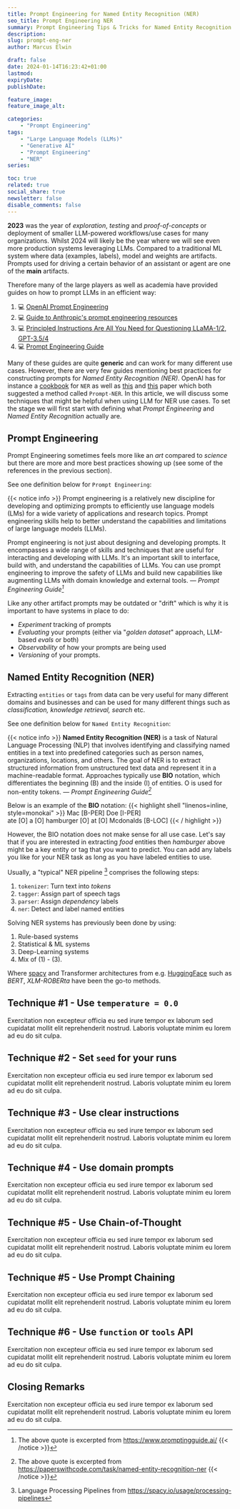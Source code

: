 ```yaml
---
title: Prompt Engineering for Named Entity Recognition (NER)
seo_title: Prompt Engineering NER
summary: Prompt Engineering Tips & Tricks for Named Entity Recognition (NER)
description: 
slug: prompt-eng-ner
author: Marcus Elwin

draft: false
date: 2024-01-14T16:23:42+01:00
lastmod: 
expiryDate: 
publishDate: 

feature_image: 
feature_image_alt: 

categories:
    - "Prompt Engineering"
tags:
    - "Large Language Models (LLMs)"
    - "Generative AI"
    - "Prompt Engineering"
    - "NER"
series:

toc: true
related: true
social_share: true
newsletter: false
disable_comments: false
---
```


**2023** was the year of *exploration*, *testing* and *proof-of-concepts* or deployment of smaller LLM-powered workflows/use cases for many organizations. Whilst 2024 will likely be the year where we will see even more production systems leveraging LLMs. Compared to a traditional ML system where data (examples, labels), model and weights are artifacts. Prompts used for driving a certain behavior of an assistant or agent are one of the **main** artifacts. 

Therefore many of the large players as well as academia have provided guides on how to prompt LLMs in an efficient way:
1. :computer: [OpenAI Prompt Engineering](https://platform.openai.com/docs/guides/prompt-engineering)
2. :computer: [Guide to Anthropic's prompt engineering resources](https://docs.anthropic.com/claude/docs/guide-to-anthropics-prompt-engineering-resources)
3. :computer: [Principled Instructions Are All You Need for Questioning LLaMA-1/2, GPT-3.5/4](https://arxiv.org/abs/2312.16171)
4. :computer: [Prompt Engineering Guide](https://www.promptingguide.ai/)

Many of these guides are quite **generic** and can work for many different use cases. However, there are very few guides mentioning best practices for constructing prompts for *Named Entity Recognition (NER)*. OpenAI has for instance a [cookbook](https://cookbook.openai.com/examples/named_entity_recognition_to_enrich_text) for `NER`  as well as [this](https://arxiv.org/pdf/2305.15444.pdf) and [this](https://arxiv.org/pdf/2310.17892.pdf) paper which both suggested a method called `Prompt-NER`. In this article, we will discuss some techniques that might be helpful when using LLM for NER use cases. To set the stage we will first start with defining what *Prompt Engineering* and *Named Entity Recognition* actually are.


## Prompt Engineering
Prompt Engineering sometimes feels more like an *art* compared to *science* but there are more and more best practices showing up (see some of the references in the previous section). 

See one definition below for `Prompt Engineering`:

{{< notice info >}} 
Prompt engineering is a relatively new discipline for developing and optimizing prompts to efficiently use language models (LMs) for a wide variety of applications and research topics. Prompt engineering skills help to better understand the capabilities and limitations of large language models (LLMs).

Prompt engineering is not just about designing and developing prompts. It encompasses a wide range of skills and techniques that are useful for interacting and developing with LLMs. It's an important skill to interface, build with, and understand the capabilities of LLMs. You can use prompt engineering to improve the safety of LLMs and build new capabilities like augmenting LLMs with domain knowledge and external tools.
— <cite>Prompt Engineering Guide[^1]</cite>

[^1]: The above quote is excerpted from https://www.promptingguide.ai/
{{< /notice >}}

Like any other artifact prompts may be outdated or "drift" which is why it is important to have systems in place to do:
* _Experiment_ tracking of prompts
* _Evaluating_ your prompts (either via "_golden dataset_" approach, LLM-based _evals_ or both)
* _Observability_ of how your prompts are being used
* _Versioning_ of your prompts. 

## Named Entity Recognition (NER)
Extracting `entities` or `tags` from data can be very useful for many different domains and businesses and can be used for many different things such as *classification, _knowledge retrieval_, _search_* etc.

See one definition below for `Named Entity Recognition`:

{{< notice info >}} 
**Named Entity Recognition (NER)** is a task of Natural Language Processing (NLP) that involves identifying and classifying named entities in a text into predefined categories such as person names, organizations, locations, and others. The goal of NER is to extract structured information from unstructured text data and represent it in a machine-readable format. Approaches typically use **BIO** notation, which differentiates the beginning (B) and the inside (I) of entities. O is used for non-entity tokens.
— <cite>Prompt Engineering Guide[^2]</cite>

[^2]: The above quote is excerpted from https://paperswithcode.com/task/named-entity-recognition-ner
{{< /notice >}}

Below is an example of the **BIO** notation:
{{< highlight shell "linenos=inline, style=monokai" >}}
Mac [B-PER]
Doe [I-PER]   
ate [O]
a [O]
hamburger [O] 
at [O]
Mcdonalds [B-LOC]
{{< / highlight >}}

However, the BIO notation does not make sense for all use case. Let's say that if you are interested in extracting _food_ entities then _hamburger_ above might be a key entity or tag that you want to predict. You can add any labels you like for your NER task as long as you have labeled entities to use.

Usually, a "typical" NER pipeline [^3] comprises the following steps:
1. `tokenizer`: Turn text into *tokens*
2. `tagger`: Assign part of speech tags
3. `parser`: Assign *dependency* labels
4. `ner`: Detect and label named entities

[^3]: Language Processing Pipelines from https://spacy.io/usage/processing-pipelines

Solving NER systems has previously been done by using:
1. Rule-based systems
2. Statistical & ML systems
3. Deep-Learning systems
4. Mix of (1) - (3).

Where [spacy](https://spacy.io/) and Transformer architectures from e.g. [HuggingFace](https://huggingface.co/) such as *BERT*, *XLM-ROBERta* have been the go-to methods.

## Technique #1 - Use `temperature = 0.0`
Exercitation non excepteur officia eu sed irure tempor ex laborum sed cupidatat mollit elit reprehenderit nostrud. Laboris voluptate minim eu lorem ad eu do sit culpa.

## Technique #2 - Set `seed` for your runs
Exercitation non excepteur officia eu sed irure tempor ex laborum sed cupidatat mollit elit reprehenderit nostrud. Laboris voluptate minim eu lorem ad eu do sit culpa.

## Technique #3 - Use clear instructions 
Exercitation non excepteur officia eu sed irure tempor ex laborum sed cupidatat mollit elit reprehenderit nostrud. Laboris voluptate minim eu lorem ad eu do sit culpa.

## Technique #4 - Use domain prompts 
Exercitation non excepteur officia eu sed irure tempor ex laborum sed cupidatat mollit elit reprehenderit nostrud. Laboris voluptate minim eu lorem ad eu do sit culpa.

## Technique #5 - Use Chain-of-Thought
Exercitation non excepteur officia eu sed irure tempor ex laborum sed cupidatat mollit elit reprehenderit nostrud. Laboris voluptate minim eu lorem ad eu do sit culpa.

## Technique #5 - Use Prompt Chaining
Exercitation non excepteur officia eu sed irure tempor ex laborum sed cupidatat mollit elit reprehenderit nostrud. Laboris voluptate minim eu lorem ad eu do sit culpa.

## Technique #6 - Use `function` or `tools` API
Exercitation non excepteur officia eu sed irure tempor ex laborum sed cupidatat mollit elit reprehenderit nostrud. Laboris voluptate minim eu lorem ad eu do sit culpa.


## Closing Remarks
Exercitation non excepteur officia eu sed irure tempor ex laborum sed cupidatat mollit elit reprehenderit nostrud. Laboris voluptate minim eu lorem ad eu do sit culpa.